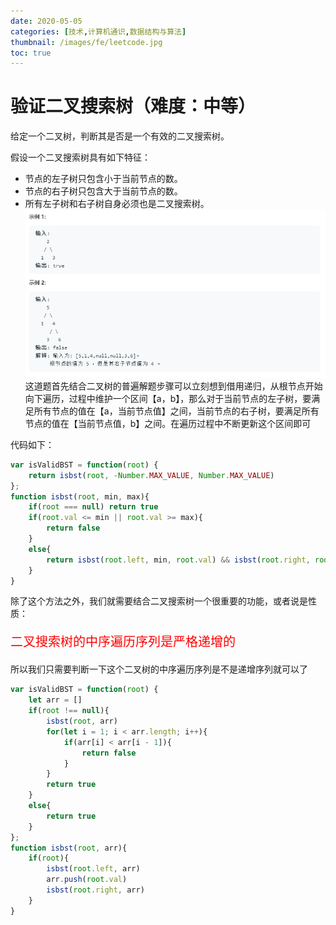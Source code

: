 ```yaml
---
date: 2020-05-05
categories: [技术,计算机通识,数据结构与算法]
thumbnail: /images/fe/leetcode.jpg
toc: true
---
```


# 验证二叉搜索树（难度：中等）
给定一个二叉树，判断其是否是一个有效的二叉搜索树。

假设一个二叉搜索树具有如下特征：

- 节点的左子树只包含小于当前节点的数。
- 节点的右子树只包含大于当前节点的数。
- 所有左子树和右子树自身必须也是二叉搜索树。
![](/images/assets/20200505221528767.png)
这道题首先结合二叉树的普遍解题步骤可以立刻想到借用递归，从根节点开始向下遍历，过程中维护一个区间【a，b】，那么对于当前节点的左子树，要满足所有节点的值在【a，当前节点值】之间，当前节点的右子树，要满足所有节点的值在【当前节点值，b】之间。在遍历过程中不断更新这个区间即可

<!--more-->
代码如下：

```javascript
var isValidBST = function(root) {
    return isbst(root, -Number.MAX_VALUE, Number.MAX_VALUE)
};
function isbst(root, min, max){
    if(root === null) return true
    if(root.val <= min || root.val >= max){
        return false
    }
    else{
        return isbst(root.left, min, root.val) && isbst(root.right, root.val, max)
    }
}
```

除了这个方法之外，我们就需要结合二叉搜索树一个很重要的功能，或者说是性质：
<p style="font-size:20px;color:red;">二叉搜索树的中序遍历序列是严格递增的</p>

所以我们只需要判断一下这个二叉树的中序遍历序列是不是递增序列就可以了

```javascript
var isValidBST = function(root) {
    let arr = []
    if(root !== null){
        isbst(root, arr)
        for(let i = 1; i < arr.length; i++){
            if(arr[i] < arr[i - 1]){
                return false
            }
        }
        return true
    }
    else{
        return true
    }
};
function isbst(root, arr){
    if(root){
        isbst(root.left, arr)
        arr.push(root.val)
        isbst(root.right, arr)
    }
}
```
